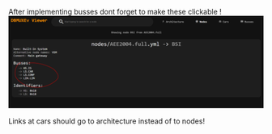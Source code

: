 
After implementing busses dont forget to make these clickable !
![alt text](image.png)

Links at cars should go to architecture instead of to nodes!